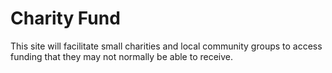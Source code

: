 # Charity Fund #

This site will facilitate small charities and local community groups to access funding that they may not normally be able to receive.